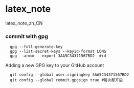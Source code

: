 # latex_note
latex_note_zh_CN

### commit with gpg

      gpg --full-generate-key
      gpg --list-secret-keys --keyid-format LONG
      gpg --armor --export 3AA5C34371567BD2  #id
Adding a new GPG key to your GitHub account

      git config --global user.signingkey 3AA5C34371567BD2
      git config --global commit.gpgsign true #每次都开启
